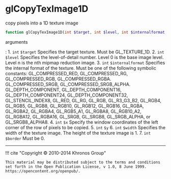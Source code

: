 # glCopyTexImage1D
copy pixels into a 1D texture image

```php
function glCopyTexImage1D(int $target, int $level, int $internalformat, int $x, int $y, int $width, int $border) : void
```

arguments

:    1. `int` `$target` Specifies the target texture. Must be
    <constant>GL_TEXTURE_1D</constant>.
    2. `int` `$level` Specifies the level-of-detail number. Level 0 is the base
    image level. Level n is the nth mipmap reduction image.
    3. `int` `$internalformat` Specifies the internal format of the texture. Must
    be one of the following symbolic constants:
    <constant>GL_COMPRESSED_RED</constant>,
    <constant>GL_COMPRESSED_RG</constant>,
    <constant>GL_COMPRESSED_RGB</constant>,
    <constant>GL_COMPRESSED_RGBA</constant>.
    <constant>GL_COMPRESSED_SRGB</constant>,
    <constant>GL_COMPRESSED_SRGB_ALPHA</constant>.
    <constant>GL_DEPTH_COMPONENT</constant>,
    <constant>GL_DEPTH_COMPONENT16</constant>,
    <constant>GL_DEPTH_COMPONENT24</constant>,
    <constant>GL_DEPTH_COMPONENT32</constant>,
    <constant>GL_STENCIL_INDEX8</constant>, <constant>GL_RED</constant>,
    <constant>GL_RG</constant>, <constant>GL_RGB</constant>,
    <constant>GL_R3_G3_B2</constant>, <constant>GL_RGB4</constant>,
    <constant>GL_RGB5</constant>, <constant>GL_RGB8</constant>,
    <constant>GL_RGB10</constant>, <constant>GL_RGB12</constant>,
    <constant>GL_RGB16</constant>, <constant>GL_RGBA</constant>,
    <constant>GL_RGBA2</constant>, <constant>GL_RGBA4</constant>,
    <constant>GL_RGB5_A1</constant>, <constant>GL_RGBA8</constant>,
    <constant>GL_RGB10_A2</constant>, <constant>GL_RGBA12</constant>,
    <constant>GL_RGBA16</constant>, <constant>GL_SRGB</constant>,
    <constant>GL_SRGB8</constant>, <constant>GL_SRGB_ALPHA</constant>, or
    <constant>GL_SRGB8_ALPHA8</constant>.
    4. `int` `$x` Specify the window coordinates of the left corner of the row of
    pixels to be copied.
    5. `int` `$y` 
    6. `int` `$width` Specifies the width of the texture image. The height of the
    texture image is 1.
    7. `int` `$border` Must be 0.

---
     

!!! cite "Copyright © 2010-2014 Khronos Group"

    This material may be distributed subject to the terms and conditions set forth in the Open Publication License, v 1.0, 8 June 1999. https://opencontent.org/openpub/.